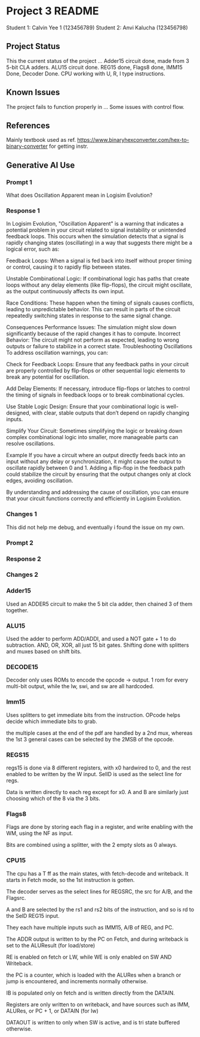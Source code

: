# Project 3 README

Student 1: Calvin Yee 1 (123456789)
Student 2: Anvi Kalucha (123456798)

## Project Status
This the current status of the project ...
Adder15 circuit done, made from 3 5-bit CLA adders.
ALU15 circuit done.
REG15 done, Flags8 done, IMM15 Done, Decoder Done. 
CPU working with U, R, I type instructions. 

## Known Issues
The project fails to function properly in ...
Some issues with control flow. 

## References
Mainly textbook used as ref. 
https://www.binaryhexconverter.com/hex-to-binary-converter for getting instr.


## Generative AI Use

### Prompt 1
What does Oscillation Apparent mean in Logisim Evolution?

### Response 1
In Logisim Evolution, "Oscillation Apparent" is a warning that indicates a potential problem in your circuit related to signal instability or unintended feedback loops. This occurs when the simulation detects that a signal is rapidly changing states (oscillating) in a way that suggests there might be a logical error, such as:

Feedback Loops: When a signal is fed back into itself without proper timing or control, causing it to rapidly flip between states.

Unstable Combinational Logic: If combinational logic has paths that create loops without any delay elements (like flip-flops), the circuit might oscillate, as the output continuously affects its own input.

Race Conditions: These happen when the timing of signals causes conflicts, leading to unpredictable behavior. This can result in parts of the circuit repeatedly switching states in response to the same signal change.

Consequences
Performance Issues: The simulation might slow down significantly because of the rapid changes it has to compute.
Incorrect Behavior: The circuit might not perform as expected, leading to wrong outputs or failure to stabilize in a correct state.
Troubleshooting Oscillations
To address oscillation warnings, you can:

Check for Feedback Loops: Ensure that any feedback paths in your circuit are properly controlled by flip-flops or other sequential logic elements to break any potential for oscillation.

Add Delay Elements: If necessary, introduce flip-flops or latches to control the timing of signals in feedback loops or to break combinational cycles.

Use Stable Logic Design: Ensure that your combinational logic is well-designed, with clear, stable outputs that don’t depend on rapidly changing inputs.

Simplify Your Circuit: Sometimes simplifying the logic or breaking down complex combinational logic into smaller, more manageable parts can resolve oscillations.

Example
If you have a circuit where an output directly feeds back into an input without any delay or synchronization, it might cause the output to oscillate rapidly between 0 and 1. Adding a flip-flop in the feedback path could stabilize the circuit by ensuring that the output changes only at clock edges, avoiding oscillation.

By understanding and addressing the cause of oscillation, you can ensure that your circuit functions correctly and efficiently in Logisim Evolution.
### Changes 1
This did not help me debug, and eventually i found the issue on my own. 

### Prompt 2

### Response 2

### Changes 2

### Adder15
Used an ADDER5 circuit to make the 5 bit cla adder, then chained 3 of them together. 

### ALU15
Used the adder to perform ADD/ADDI, and used a NOT gate + 1 to do subtraction. 
AND, OR, XOR, all just 15 bit gates. 
Shifting done with splitters and muxes based on shift bits. 

### DECODE15
Decoder only uses ROMs to encode the opcode -> output. 1 rom for every multi-bit output, while the lw, swi, and sw are all hardcoded. 

### Imm15 
Uses splitters to get immediate bits from the instruction. OPcode helps 
decide which immediate bits to grab. 

the multiple cases at the end of the pdf are handled by a 2nd mux, whereas the 1st 3 general cases can be selected by the 2MSB of the opcode. 

### REGS15
regs15 is done via 8 different registers, with x0 hardwired to 0, and the rest
enabled to be written by the W input. 
SelID is used as the select line for regs. 

Data is written directly to each reg except for x0. 
A and B are similarly just choosing which of the 8 via the 3 bits. 

### Flags8
Flags are done by storing each flag in a register, and write enabling with the WM, using the NF as input. 

Bits are combined using a splitter, with the 2 empty slots as 0 always. 

### CPU15

The cpu has a T ff as the main states, with fetch-decode and writeback. 
It starts in Fetch mode, so the 1st instruction is gotten. 

The decoder serves as the select lines for REGSRC, the src for A/B, and the Flagsrc. 

A and B are selected by the rs1 and rs2 bits of the instruction, and so is rd to the SelD REG15 input. 

They each have multiple inputs such as IMM15, A/B of REG, and PC. 

The ADDR output is written to by the PC on Fetch, and during writeback is set to the ALUResult (for load/store)

RE is enabled on fetch or LW, while WE is only enabled on SW AND Writeback. 

the PC is a counter, which is loaded with the ALURes when a branch or jump is encountered, and increments normally otherwise. 

IB is populated only on fetch and is written directly from the DATAIN. 

Registers are only written to on writeback, and have sources such as IMM, ALURes, or PC + 1, or DATAIN (for lw)

DATAOUT is written to only when SW is active, and is tri state buffered otherwise. 